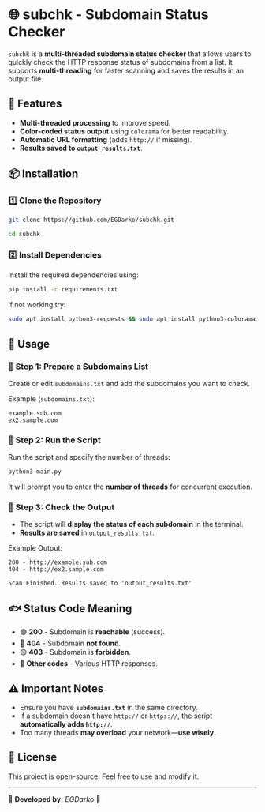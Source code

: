 # 🌐 subchk - Subdomain Status Checker

`subchk` is a **multi-threaded subdomain status checker** that allows users to quickly check the HTTP response status of subdomains from a list. It supports **multi-threading** for faster scanning and saves the results in an output file.

## 🚀 Features
- **Multi-threaded processing** to improve speed.
- **Color-coded status output** using `colorama` for better readability.
- **Automatic URL formatting** (adds `http://` if missing).
- **Results saved to `output_results.txt`**.

## 📦 Installation

### 1️⃣ Clone the Repository
```bash
git clone https://github.com/EGDarko/subchk.git
```
``` bash
cd subchk
```
### 2️⃣ Install Dependencies
Install the required dependencies using:
```bash
pip install -r requirements.txt
```
if not working try:
```bash
sudo apt install python3-requests && sudo apt install python3-colorama
```
## 🎯 Usage

### 🔹 **Step 1: Prepare a Subdomains List**
Create or edit `subdomains.txt` and add the subdomains you want to check.

Example (`subdomains.txt`):
```
example.sub.com
ex2.sample.com
```

### 🔹 **Step 2: Run the Script**
Run the script and specify the number of threads:
```bash
python3 main.py
```
It will prompt you to enter the **number of threads** for concurrent execution.

### 🔹 **Step 3: Check the Output**
- The script will **display the status of each subdomain** in the terminal.
- **Results are saved** in `output_results.txt`.

Example Output:
```
200 - http://example.sub.com
404 - http://ex2.sample.com

Scan Finished. Results saved to 'output_results.txt'
```

## 🐟 Status Code Meaning
- 🟢 **200** - Subdomain is **reachable** (success).
- 🔴 **404** - Subdomain **not found**.
- 🟡 **403** - Subdomain is **forbidden**.
- 🔵 **Other codes** - Various HTTP responses.

## ⚠️ Important Notes
- Ensure you have **`subdomains.txt`** in the same directory.
- If a subdomain doesn't have `http://` or `https://`, the script **automatically adds `http://`**.
- Too many threads **may overload** your network—**use wisely**.

## 📄 License
This project is open-source. Feel free to use and modify it.

---

🎯 **Developed by:** *EGDarko* 🚀

